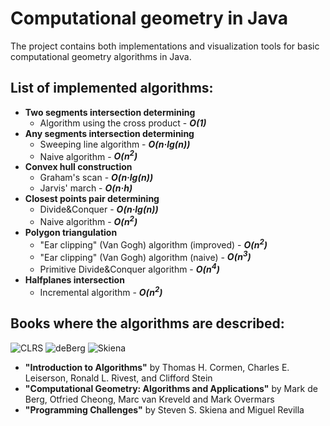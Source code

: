# Computational geometry in Java

The project contains both implementations and visualization tools for basic computational geometry algorithms in Java.

## List of implemented algorithms:



* __Two segments intersection determining__
   + Algorithm using the cross product - *__O(1)__*
* __Any segments intersection determining__
   + Sweeping line algorithm - *__O(n&#183;lg(n))__*
   + Naive algorithm - *__O(n<sup>2</sup>)__*
* __Convex hull construction__
   + Graham's scan - *__O(n&#183;lg(n))__*
   + Jarvis' march - *__O(n&#183;h)__*
* __Closest points pair determining__
   + Divide&Conquer - *__O(n&#183;lg(n))__*
   + Naive algorithm - *__O(n<sup>2</sup>)__*
* __Polygon triangulation__
   + "Ear clipping" (Van Gogh) algorithm (improved) - *__O(n<sup>2</sup>)__*
   + "Ear clipping" (Van Gogh) algorithm (naive) - *__O(n<sup>3</sup>)__*
   + Primitive Divide&Conquer algorithm - *__O(n<sup>4</sup>)__*
* __Halfplanes intersection__
   + Incremental algorithm - *__O(n<sup>2</sup>)__*

## Books where the algorithms are described:
![CLRS](http://mitpress.mit.edu/images/products/books/9780262033848-medium.jpg "Introduction to algorithms. Thomas H. Cormen, Charles E. Leiserson, Ronald L. Rivest, and Clifford Stein")
![deBerg](http://www.cs.uu.nl/geobook/cover3small.jpg "Computational Geometry: Algorithms and applications. Mark de Berg, Otfried Cheong, Marc van Kreveld and Mark Overmars")
![Skiena](http://www.cs.sunysb.edu/~algorith/video-lectures/cover2.jpg "Programming Challenges. Steven S. Skiena, Miguel Revilla")

* __"Introduction to Algorithms"__ by Thomas H. Cormen, Charles E. Leiserson, Ronald L. Rivest, and Clifford Stein
* __"Computational Geometry: Algorithms and Applications"__ by Mark de Berg, Otfried Cheong, Marc van Kreveld and Mark Overmars
* __"Programming Challenges"__ by Steven S. Skiena and Miguel Revilla
